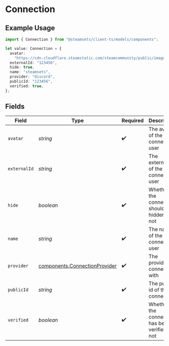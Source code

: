 # Connection

## Example Usage

```typescript
import { Connection } from "@steamsets/client-ts/models/components";

let value: Connection = {
  avatar:
    "https://cdn.cloudflare.steamstatic.com/steamcommunity/public/images/avatars/f1/f1a1d2c3d0c9d1e1f2f3f4f5f6f7f8f9.jpg",
  externalId: "123456",
  hide: true,
  name: "steamsets",
  provider: "discord",
  publicId: "123456",
  verified: true,
};
```

## Fields

| Field                                                                                                               | Type                                                                                                                | Required                                                                                                            | Description                                                                                                         | Example                                                                                                             |
| ------------------------------------------------------------------------------------------------------------------- | ------------------------------------------------------------------------------------------------------------------- | ------------------------------------------------------------------------------------------------------------------- | ------------------------------------------------------------------------------------------------------------------- | ------------------------------------------------------------------------------------------------------------------- |
| `avatar`                                                                                                            | *string*                                                                                                            | :heavy_check_mark:                                                                                                  | The avatar of the connected user                                                                                    | https://cdn.cloudflare.steamstatic.com/steamcommunity/public/images/avatars/f1/f1a1d2c3d0c9d1e1f2f3f4f5f6f7f8f9.jpg |
| `externalId`                                                                                                        | *string*                                                                                                            | :heavy_check_mark:                                                                                                  | The external id of the connected user                                                                               | 123456                                                                                                              |
| `hide`                                                                                                              | *boolean*                                                                                                           | :heavy_check_mark:                                                                                                  | Whether the connection should be hidden or not                                                                      | true                                                                                                                |
| `name`                                                                                                              | *string*                                                                                                            | :heavy_check_mark:                                                                                                  | The name of the connected user                                                                                      | steamsets                                                                                                           |
| `provider`                                                                                                          | [components.ConnectionProvider](../../models/components/connectionprovider.md)                                      | :heavy_check_mark:                                                                                                  | The provider to connect with                                                                                        | discord                                                                                                             |
| `publicId`                                                                                                          | *string*                                                                                                            | :heavy_check_mark:                                                                                                  | The public id of the connection                                                                                     | 123456                                                                                                              |
| `verified`                                                                                                          | *boolean*                                                                                                           | :heavy_check_mark:                                                                                                  | Whether the connection has been verified or not                                                                     | true                                                                                                                |